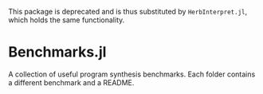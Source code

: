 This package is deprecated and is thus substituted by `HerbInterpret.jl`, which holds the same functionality.

# Benchmarks.jl

A collection of useful program synthesis benchmarks. Each folder contains a different benchmark and a README.
